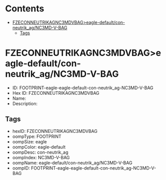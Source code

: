 



Contents
========

* [FZECONNEUTRIKAGNC3MDVBAG>eagle-default/con-neutrik_ag/NC3MD-V-BAG](#fzeconneutrikagnc3mdvbageagle-defaultcon-neutrik_agnc3md-v-bag)
	* [Tags](#tags)

# FZECONNEUTRIKAGNC3MDVBAG>eagle-default/con-neutrik_ag/NC3MD-V-BAG

- ID: FOOTPRINT-eagle-eagle-default-con-neutrik_ag-NC3MD-V-BAG
- Hex ID: FZECONNEUTRIKAGNC3MDVBAG
- Name: 
- Description: 

## Tags

- hexID: FZECONNEUTRIKAGNC3MDVBAG
- oompType: FOOTPRINT
- oompSize: eagle
- oompColor: eagle-default
- oompDesc: con-neutrik_ag
- oompIndex: NC3MD-V-BAG
- oompName: eagle-default/con-neutrik_ag/NC3MD-V-BAG
- oompID: FOOTPRINT-eagle-eagle-default-con-neutrik_ag-NC3MD-V-BAG
